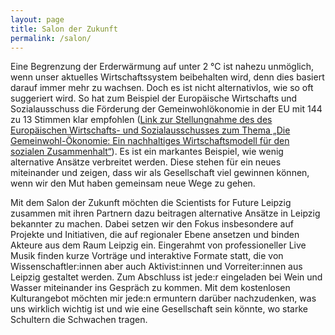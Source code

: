 ```yaml
---
layout: page
title: Salon der Zukunft
permalink: /salon/
---
```


Eine Begrenzung der Erderwärmung auf unter 2 °C ist nahezu unmöglich, wenn unser aktuelles Wirtschaftssystem beibehalten wird, denn dies
basiert darauf immer mehr zu wachsen. Doch es ist nicht alternativlos, wie so oft suggeriert wird. So hat zum Beispiel der Europäische Wirtschafts und 
Sozialausschuss die Förderung der Gemeinwohlökonomie in der EU mit 144 zu 13 Stimmen klar empfohlen 
(<a href="https://eur-lex.europa.eu/legal-content/DE/TXT/?uri=CELEX%3A52015IE2060">Link zur Stellungnahme des des Europäischen Wirtschafts- und Sozialausschusses zum Thema „Die Gemeinwohl-Ökonomie: Ein nachhaltiges Wirtschaftsmodell für den sozialen Zusammenhalt“</a>). Es ist ein markantes Beispiel, wie wenig 
alternative Ansätze verbreitet werden. Diese stehen für ein neues miteinander und zeigen, dass wir als Gesellschaft viel gewinnen können, wenn wir den Mut haben gemeinsam neue Wege zu gehen.   

Mit dem Salon der Zukunft möchten die Scientists for Future Leipzig zusammen mit ihren Partnern dazu beitragen alternative Ansätze in Leipzig bekannter zu machen. Dabei setzen wir den Fokus insbesondere auf Projekte und Initiativen, die auf regionaler Ebene ansetzen und binden Akteure aus dem Raum Leipzig ein. Eingerahmt von professioneller Live Musik finden kurze Vorträge und interaktive Formate statt, die von Wissenschaftler:innen aber auch Aktivist:innen und Vorreiter:innen aus Leipzig gestaltet werden. Zum Abschluss ist jede:r eingeladen bei Wein und Wasser miteinander ins Gespräch zu kommen. Mit dem kostenlosen Kulturangebot möchten mir jede:n ermuntern darüber nachzudenken, was uns wirklich wichtig ist und wie eine Gesellschaft sein könnte, wo starke Schultern die Schwachen tragen.




